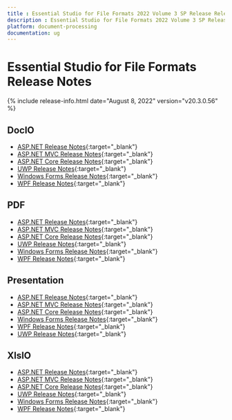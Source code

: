```yaml
---
title : Essential Studio for File Formats 2022 Volume 3 SP Release Release Notes  
description : Essential Studio for File Formats 2022 Volume 3 SP Release Release Notes  
platform: document-processing
documentation: ug
---
```


# Essential Studio for File Formats  Release Notes  

{% include release-info.html date="August 8, 2022" version="v20.3.0.56" %} 

## DocIO

* [ASP.NET Release Notes](/aspnet/release-notes/v20.3.0.56#docio){:target="_blank"}
* [ASP.NET MVC Release Notes](/aspnetmvc/release-notes/v20.3.0.56#docio){:target="_blank"}
* [ASP.NET Core Release Notes](/aspnet-core/release-notes/v20.3.0.56#docio){:target="_blank"}
* [UWP Release Notes](/uwp/release-notes/v20.3.0.56#docio){:target="_blank"}
* [Windows Forms Release Notes](/windowsforms/release-notes/v20.3.0.56#docio){:target="_blank"}
* [WPF Release Notes](/wpf/release-notes/v20.3.0.56#docio){:target="_blank"}


## PDF

* [ASP.NET Release Notes](/aspnet/release-notes/v20.3.0.56#pdf){:target="_blank"}
* [ASP.NET MVC Release Notes](/aspnetmvc/release-notes/v20.3.0.56#pdf){:target="_blank"}
* [ASP.NET Core Release Notes](/aspnet-core/release-notes/v20.3.0.56#pdf){:target="_blank"}
* [UWP Release Notes](/uwp/release-notes/v20.3.0.56#pdf){:target="_blank"}
* [Windows Forms Release Notes](/windowsforms/release-notes/v20.3.0.56#pdf){:target="_blank"}
* [WPF Release Notes](/wpf/release-notes/v20.3.0.56#pdf){:target="_blank"}


## Presentation

* [ASP.NET Release Notes](/aspnet/release-notes/v20.3.0.56#presentation){:target="_blank"}
* [ASP.NET MVC Release Notes](/aspnetmvc/release-notes/v20.3.0.56#presentation){:target="_blank"}
* [ASP.NET Core Release Notes](/aspnet-core/release-notes/v20.3.0.56#presentation){:target="_blank"}
* [Windows Forms Release Notes](/windowsforms/release-notes/v20.3.0.56#presentation){:target="_blank"}
* [WPF Release Notes](/wpf/release-notes/v20.3.0.56#presentation){:target="_blank"}
* [UWP Release Notes](/uwp/release-notes/v20.3.0.56#presentation){:target="_blank"}


## XlsIO

* [ASP.NET Release Notes](/aspnet/release-notes/v20.3.0.56#xlsio){:target="_blank"}
* [ASP.NET MVC Release Notes](/aspnetmvc/release-notes/v20.3.0.56#xlsio){:target="_blank"}
* [ASP.NET Core Release Notes](/aspnet-core/release-notes/v20.3.0.56#xlsio){:target="_blank"}
* [UWP Release Notes](/uwp/release-notes/v20.3.0.56#xlsio){:target="_blank"}
* [Windows Forms Release Notes](/windowsforms/release-notes/v20.3.0.56#xlsio){:target="_blank"}
* [WPF Release Notes](/wpf/release-notes/v20.3.0.56#xlsio){:target="_blank"}